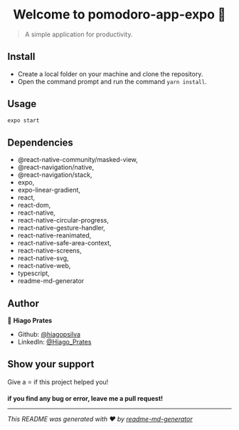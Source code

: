 <h1 align="center">Welcome to pomodoro-app-expo 👋</h1>
<p>
</p>

> A simple application for productivity.

## Install

* Create a local folder on your machine and clone the repository.
* Open the command prompt and run the command ```yarn install```.

## Usage

```sh
expo start 
```
## Dependencies 
  * @react-native-community/masked-view,
  * @react-navigation/native,
  * @react-navigation/stack,
  * expo,
  * expo-linear-gradient,
  * react,
  * react-dom,
  * react-native,
  * react-native-circular-progress,
  * react-native-gesture-handler,
  * react-native-reanimated,
  * react-native-safe-area-context,
  * react-native-screens,
  * react-native-svg,
  * react-native-web,
  * typescript,
  * readme-md-generator
  
## Author

👤 **Hiago Prates**

* Github: [@hiagopsilva](https://github.com/hiagopsilva)
* LinkedIn: [@Hiago_Prates](https://www.linkedin.com/in/hiago-prates-04902b132/)

## Show your support

Give a ⭐️ if this project helped you!

**if you find any bug or error, leave me a pull request!**

***
_This README was generated with ❤️ by [readme-md-generator](https://github.com/kefranabg/readme-md-generator)_

